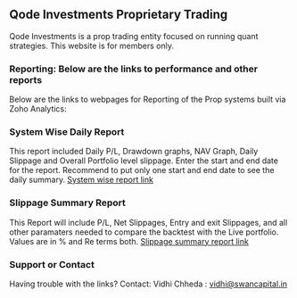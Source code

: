 ## Qode Investments Proprietary Trading

Qode Investments is a prop trading entity focused on running quant strategies.
This website is for members only.

### Reporting: Below are the links to performance and other reports


Below are the links to webpages for Reporting of the Prop systems built via Zoho Analytics:

### System Wise Daily Report
  This report included Daily P/L, Drawdown graphs, NAV Graph, Daily Slippage and Overall Portfolio level slippage.
  Enter the start and end date for the report. Recommend to put only one start and end date to see the daily summary.
  [System wise report link](https://analytics.zoho.in/open-view/262393000000024556/e4a58317cbec0c53d953a3c7a22e5147)
  
### Slippage Summary Report
  This Report will include P/L, Net Slippages, Entry and exit Slippages, and all other paramaters needed to compare the backtest
  with the Live portfolio. Values are in % and Re terms both.
  [Slippage summary report link](https://analytics.zoho.in/open-view/262393000000040543/80ec0f2a766b1367c2535c3fea6be59b)


### Support or Contact

Having trouble with the links? Contact: Vidhi Chheda : vidhi@swancapital.in
